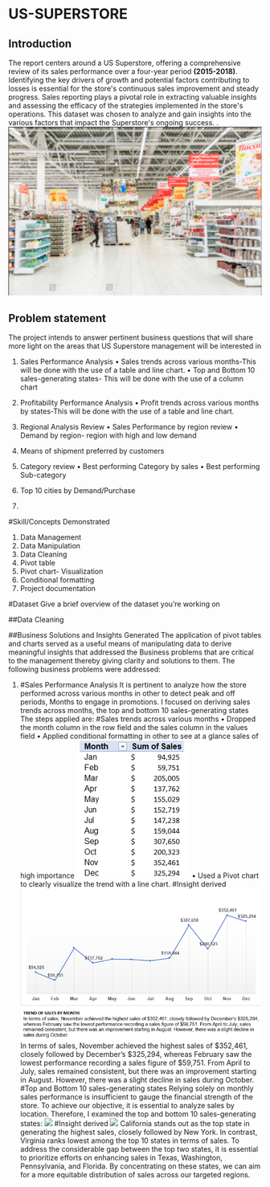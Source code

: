 # US-SUPERSTORE
## Introduction
The report centers around a US Superstore, offering a comprehensive review of its sales performance over a four-year period **(2015-2018)**. Identifying the key drivers of growth and potential factors contributing to losses is essential for the store's continuous sales improvement and steady progress. Sales reporting plays a pivotal role in extracting valuable insights and assessing the efficacy of the strategies implemented in the store's operations. This dataset was chosen to analyze and gain insights into the various factors that impact the Superstore's ongoing success.
.![](store.png)

## Problem statement
The project intends to answer pertinent business questions that will share more light on the areas that US Superstore management will be interested in 
1.	Sales Performance Analysis
•	Sales trends across various months-This will be done with the use of a table and line chart.
•	Top and Bottom 10 sales-generating states- This will be done with the use of a column chart

3.	Profitability Performance Analysis
•	Profit trends across various months by states-This will be done with the use of a table and line chart.

5.	 Regional Analysis Review
•	Sales Performance by region review
•	Demand by region- region with high and low demand

7.	Means of shipment preferred by customers
   
9.	Category review
•	Best performing Category by sales
•	Best performing Sub-category
10.	Top 10 cities by Demand/Purchase
    

12.	
#Skill/Concepts Demonstrated
1.	Data Management
2.	Data Manipulation
3.	Data Cleaning
4.	Pivot table
5.	Pivot chart- Visualization
6.	Conditional formatting
7.	Project documentation
   
#Dataset
Give a brief overview of the dataset you’re working on 

##Data Cleaning 

##Business Solutions and Insights Generated
The application of pivot tables and charts served as a useful means of manipulating data to derive meaningful insights that addressed the Business problems that are critical to the management thereby giving clarity and solutions to them. The following business problems were addressed:
1.	#Sales Performance Analysis
It is pertinent to analyze how the store performed across various months in other to detect peak and off periods, Months to engage in promotions. I focused on deriving sales trends across months, the top and bottom 10 sales-generating states
The steps applied are:
#Sales trends across various months
•	Dropped the month column in the row field and the sales column in the values field
•	Applied conditional formatting in other to see at a glance sales of high importance
 ![ ](SBMT.PNG)
•	Used a Pivot chart to clearly visualize the trend with a line chart.
#Insight derived
![ ](TSM.png)
In terms of sales, November achieved the highest sales of $352,461, closely followed by December’s $325,294, whereas February saw the lowest performance recording a sales figure of $59,751. From April to July, sales remained consistent, but there was an improvement starting in August. However, there was a slight decline in sales during October.
#Top and Bottom 10 sales-generating states
Relying solely on monthly sales performance is insufficient to gauge the financial strength of the store. To achieve our objective, it is essential to analyze sales by location. Therefore, I examined the top and bottom 10 sales-generating states:
![](T10TS)
#Insight derived
![](T10S)
California stands out as the top state in generating the highest sales, closely followed by New York. In contrast, Virginia ranks lowest among the top 10 states in terms of sales. To address the considerable gap between the top two states, it is essential to prioritize efforts on enhancing sales in Texas, Washington, Pennsylvania, and Florida. By concentrating on these states, we can aim for a more equitable distribution of sales across our targeted regions.

